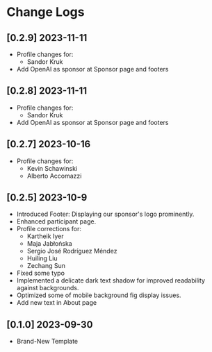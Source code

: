 # Change Logs

## [0.2.9] 2023-11-11

- Profile changes for:
    - Sandor Kruk
- Add OpenAI as sponsor at Sponsor page and footers

## [0.2.8] 2023-11-11

- Profile changes for:
    - Sandor Kruk
- Add OpenAI as sponsor at Sponsor page and footers

## [0.2.7] 2023-10-16

- Profile changes for:
    - Kevin Schawinski
    - Alberto Accomazzi

## [0.2.5] 2023-10-9

- Introduced Footer: Displaying our sponsor's logo prominently.
- Enhanced participant page.
- Profile corrections for:
    - Kartheik Iyer
    - Maja Jabłońska
    - Sergio José Rodríguez Méndez
    - Huiling Liu
    - Zechang Sun
- Fixed some typo
- Implemented a delicate dark text shadow for improved readability against backgrounds.
- Optimized some of mobile background fig display issues.
- Add new text in About page

## [0.1.0] 2023-09-30

- Brand-New Template

